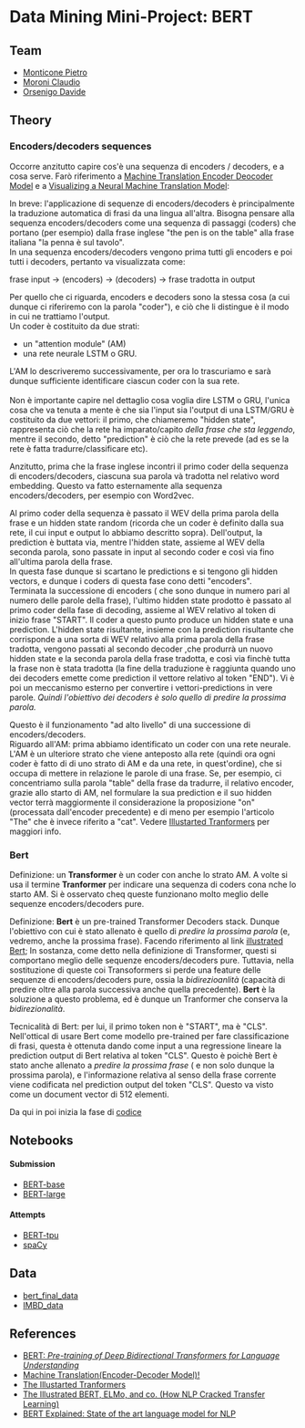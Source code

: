 # Data Mining Mini-Project: BERT 

## Team 
* [Monticone Pietro](https://github.com/pitmonticone)
* [Moroni Claudio](https://github.com/claudio20497)
* [Orsenigo Davide](https://github.com/dadorse)

## Theory
### Encoders/decoders sequences

Occorre anzitutto capire cos'è una sequenza di encoders / decoders, e a cosa serve. Farò riferimento a [Machine Translation Encoder Deocoder Model](https://medium.com/analytics-vidhya/machine-translation-encoder-decoder-model-7e4867377161) e a [Visualizing a Neural Machine Translation Model](https://jalammar.github.io/visualizing-neural-machine-translation-mechanics-of-seq2seq-models-with-attention/):<br>

In breve: l'applicazione di sequenze di encoders/decoders è principalmente la traduzione automatica di frasi da una lingua all'altra. Bisogna pensare alla sequenza encoders/decoders come una sequenza di passaggi (coders) che portano (per esempio) dalla frase inglese "the pen is on the table" alla frase italiana  "la penna è sul tavolo".<br>
In una sequenza encoders/decoders vengono prima tutti gli encoders e poi tutti i decoders, pertanto va visualizzata come:<br>

frase input $\to$ (encoders) $\to$ (decoders) $\to$ frase tradotta in output<br>

Per quello che ci riguarda, encoders e decoders sono la stessa cosa (a cui dunque ci riferiremo con la parola "coder"), e ciò che li distingue è il modo in cui ne trattiamo l'output.<br>
Un coder è costituito da due strati:<br>
- un "attention module" (AM) 
- una rete neurale LSTM o GRU.  

L'AM lo descriveremo successivamente, per ora lo trascuriamo e sarà dunque sufficiente identificare ciascun coder con la sua rete.<br>  
Non è importante capire nel dettaglio cosa voglia dire LSTM o GRU, l'unica cosa che va tenuta a mente è che sia l'input sia l'output di una LSTM/GRU è costituito da due vettori: il primo, che chiameremo "hidden state", rappresenta ciò che la rete ha imparato/capito *della frase che sta leggendo*, mentre il secondo, detto "prediction" è ciò che la rete prevede (ad es se la rete è fatta tradurre/classificare etc).<br>

Anzitutto, prima che la frase inglese incontri il primo coder della sequenza di encoders/decoders, ciascuna sua parola và tradotta nel relativo word embedding. Questo va fatto esternamente alla sequenza encoders/decoders, per esempio con Word2vec.<br>

Al primo coder della sequenza è passato il WEV della prima parola della frase e un hidden state random (ricorda che un coder è definito dalla sua rete, il cui input e output lo abbiamo descritto sopra). Dell'output,  la prediction è buttata via, mentre l'hidden state, assieme al WEV della seconda parola, sono passate in input al secondo coder e così via fino all'ultima parola della frase. <br>
In questa fase dunque si scartano le predictions e si tengono gli hidden vectors, e dunque i coders di questa fase cono detti "encoders".<br>
Terminata la successione di encoders ( che sono dunque in numero pari al numero delle parole della frase), l'ultimo hidden state prodotto è passato al primo coder della fase di decoding, assieme al WEV relativo al token di inizio frase "START". Il coder a questo punto produce un hidden state e una prediction. L'hidden state risultante, insieme con la prediction risultante che corrisponde a una sorta di WEV relativo alla prima parola della frase tradotta, vengono passati al secondo decoder ,che produrrà un nuovo hidden state e la seconda parola della frase tradotta, e così via finchè tutta la frase non è stata tradotta (la fine della traduzione è raggiunta quando uno dei decoders emette come prediction il vettore relativo al token "END"). Vi è poi un meccanismo esterno per convertire i vettori-predictions in vere parole.
*Quindi l'obiettivo dei decoders è solo quello di predire la prossima parola.*<br>


Questo è il funzionamento "ad alto livello" di una successione di encoders/decoders.<br>
Riguardo all'AM: prima abbiamo identificato un coder con una rete neurale. L'AM è un ulteriore strato che viene anteposto alla rete (quindi ora ogni coder è fatto di di uno strato di AM e da una rete, in quest'ordine), che si occupa di mettere in relazione le parole di una frase. Se, per esempio, ci concentriamo sulla parola "table" della frase da tradurre, il relativo encoder, grazie allo starto di AM, nel formulare la sua prediction e il suo hidden vector terrà maggiormente il considerazione la proposizione "on" (processata dall'encoder precedente) e di meno per esempio l'articolo "The" che è invece riferito a "cat". Vedere [Illustarted Tranformers](https://jalammar.github.io/illustrated-transformer/)  per maggiori info.<br>

### Bert

Definizione: un **Transformer** è un coder con anche lo strato AM. A volte si usa il termine **Tranformer** per indicare una sequenza di coders cona nche lo starto AM. Si è osservato cheq queste funzionano molto meglio delle sequenze encoders/decoders pure.

Definizione: **Bert** è un pre-trained Transformer Decoders stack. Dunque l'obiettivo con cui è stato allenato è quello di *predire la prossima parola* (e, vedremo, anche la prossima frase).
Facendo riferimento al link [illustrated Bert](https://jalammar.github.io/illustrated-bert/); In sostanza, come detto nella definizione di Transformer, questi si comportano meglio delle sequenze encoders/decoders pure. Tuttavia, nella sostituzione di queste coi Transoformers si perde una feature delle sequenze di encoders/decoders pure, ossia la *bidirezioanlità* (capacità di predire oltre alla parola successiva anche quella precedente). **Bert** è la soluzione a questo problema, ed è dunque un Tranformer che conserva la *bidirezionalità*.

Tecnicalità di Bert: per lui, il primo token non è "START", ma è "CLS". Nell'ottical di usare Bert come modello pre-trained per fare classificazione di frasi, questa è ottenuta dando come input a una regressione lineare la prediction output di Bert relativa al token "CLS". Questo è poichè Bert è stato anche allenato a *predire la prossima frase* ( e non solo dunque la prossima parola), e l'informazione relativa al senso della frase corrente viene codificata nel prediction output del token "CLS". Questo va visto come un document vector di 512 elementi.

Da qui in poi inizia la fase di [codice](https://jalammar.github.io/a-visual-guide-to-using-bert-for-the-first-time/)

## Notebooks 
#### Submission
  * [BERT-base]()
  * [BERT-large]()

#### Attempts
  * [BERT-tpu](https://www.kaggle.com/claudiomoroni/berttpu)
  * [spaCy]()

## Data 
* [bert_final_data](https://www.kaggle.com/claudiomoroni/bert-final-data) 
* [IMBD_data](https://www.kaggle.com/davideorsenigo/imbddata)

## References
* [BERT: *Pre-training of Deep Bidirectional Transformers for Language Understanding*](https://arxiv.org/abs/1810.04805) 
* [Machine Translation(Encoder-Decoder Model)!](https://medium.com/analytics-vidhya/machine-translation-encoder-decoder-model-7e4867377161)
* [The Illustarted Tranformers](https://jalammar.github.io/illustrated-transformer/)
* [The Illustrated BERT, ELMo, and co. (How NLP Cracked Transfer Learning)](https://jalammar.github.io/illustrated-bert/)
* [BERT Explained: State of the art language model for NLP](https://towardsdatascience.com/bert-explained-state-of-the-art-language-model-for-nlp-f8b21a9b6270)
